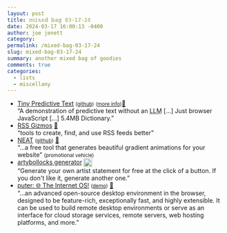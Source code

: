 ```yaml
---
layout: post
title: 𝕞𝕚𝕩𝕖𝕕 𝕓𝕒𝕘 𝟘𝟛-𝟙𝟟-𝟚𝟜
date: 2024-03-17 16:00:13 -0400
author: joe jenett
category: 
permalink: /mixed-bag-03-17-24
slug: mixed-bag-03-17-24
summary: another mixed bag of goodies
comments: true
categories:
  - lists
  - miscellany
---
```

<ul class="links">
	<li><a title="Tiny Predictive Text - Adam Grant" href="https://adamjgrant.github.io/Tiny-Predictive-Text/">Tiny Predictive Text</a> <small>(<a href="https://github.com/adamjgrant/Tiny-Predictive-Text">github</a>)</small> <small>(<a href="https://www.adamgrant.info/tiny-predictive-text">more info</a>)</small><a href="https://pinboard.in/u:sdellis">📌</a><br>“A demonstration of predictive text without an <abbr title="large language model">LLM</abbr> [...] Just browser JavaScript [...] 5.4MB Dictionary.”</li>
	<li><a title="RSS Gizmos -- Tools and Resources for Using RSS Feeds" href="https://rssgizmos.com/">RSS Gizmos</a> <a title="thanks Brad!" href="https://pinboard.in/u:ramblinggit">📌</a><br>“tools to create, find, and use RSS feeds better”</li>
	<li><a title="NEAT, beautiful 3D gradients for your website" href="https://neat.firecms.co/">NEAT</a> <small>(<a href="https://github.com/FireCMSco/neat">github</a>)</small> <a href="https://pinboard.in/u:thulstrup">📌</a><br>“...a free tool that generates beautiful gradient animations for your website” <small>(promotional vehicle)</small></li>
	<li><a title="Instant artist statement | artybollocks generator" href="https://www.artybollocks.com/">artybollocks generator</a> <a title="an old fave from the archives" href="https://dwt-archives.joejenett.com/not-arty-enough-for-you/"><img title="an old fave from the archives" src="https://iwebthings.joejenett.com/images/select.png" alt="" height="20" style="vertical-align:middle;"></a><br>“Generate your own artist statement for free at the click of a button. If you don't like it, generate another one.”</li>
	<li><a title="GitHub - HeyPuter/puter: 🌐 The Internet OS!" href="https://github.com/HeyPuter/puter">puter: 🌐 The Internet OS!</a> <small>(<a href="https://puter.com/">demo</a>)</small> <a href="https://pinboard.in/u:rona25">📌</a><br>“...an advanced open-source desktop environment in the browser, designed to be feature-rich, exceptionally fast, and highly extensible. It can be used to build remote desktop environments or serve as an interface for cloud storage services, remote servers, web hosting platforms, and more.”</li>
</ul>
<a href="https://brid.gy/publish/mastodon"></a>